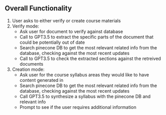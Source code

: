 ## Overall Functionality

1. User asks to either verify or create course materials
2. Verify mode: 
    - Ask user for document to verify against database
    - Call to GPT3.5 to extract the specific parts of the document that could be potentially out of date
    - Search pinecone DB to get the most relevant related info from the database, checking against the most recent updates
    - Call to GPT3.5 to check the extracted sections against the retreived documents
3. Creation mode: 
    - Ask user for the course syllabus areas they would like to have content generated in 
    - Search pinecone DB to get the most relevant related info from the database, checking against the most recent updates
    - Call GPT3.5 to synthesize a syllabus with the pinecone DB and relevant info 
    - Prompt to see if the user requires additional information


